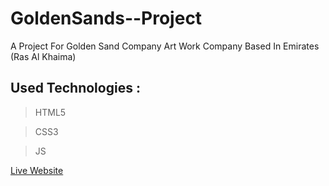 # GoldenSands--Project
A Project For Golden Sand Company Art Work Company Based In Emirates (Ras Al Khaima)

## Used Technologies :

> HTML5

> CSS3

> JS

[Live Website](https://golden-sands.netlify.app/ "golden Sands")
